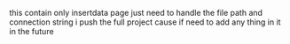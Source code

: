 this contain only insertdata page just need to handle the file path and connection string 
i push the full project cause if need to add any thing in it in the future 
